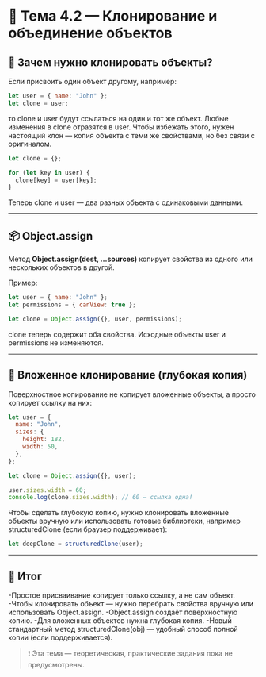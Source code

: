 # 🧱 Тема 4.2 — Клонирование и объединение объектов

## 🧠 Зачем нужно клонировать объекты?

Если присвоить один объект другому, например:

```javascript
let user = { name: "John" };
let clone = user;
```

то clone и user будут ссылаться на один и тот же объект. Любые изменения в clone отразятся в user.
Чтобы избежать этого, нужен настоящий клон — копия объекта с теми же свойствами, но без связи с оригиналом.

```javascript
let clone = {};

for (let key in user) {
  clone[key] = user[key];
}
```

Теперь clone и user — два разных объекта с одинаковыми данными.

---

## 📦 Object.assign

Метод **Object.assign(dest, ...sources)** копирует свойства из одного или нескольких объектов в другой.

Пример:

```javascript
let user = { name: "John" };
let permissions = { canView: true };

let clone = Object.assign({}, user, permissions);
```

clone теперь содержит оба свойства.
Исходные объекты user и permissions не изменяются.

---

## 🔁 Вложенное клонирование (глубокая копия)

Поверхностное копирование не копирует вложенные объекты, а просто копирует ссылку на них:

```javascript
let user = {
  name: "John",
  sizes: {
    height: 182,
    width: 50,
  },
};

let clone = Object.assign({}, user);

user.sizes.width = 60;
console.log(clone.sizes.width); // 60 — ссылка одна!
```

Чтобы сделать глубокую копию, нужно клонировать вложенные объекты вручную или использовать готовые библиотеки, например structuredClone (если браузер поддерживает):

```javascript
let deepClone = structuredClone(user);
```

---

## 📝 Итог

-Простое присваивание копирует только ссылку, а не сам объект.
-Чтобы клонировать объект — нужно перебрать свойства вручную или использовать Object.assign.
-Object.assign создаёт поверхностную копию.
-Для вложенных объектов нужна глубокая копия.
-Новый стандартный метод structuredClone(obj) — удобный способ полной копии (если поддерживается).

> ❗ Эта тема — теоретическая, практические задания пока не предусмотрены.